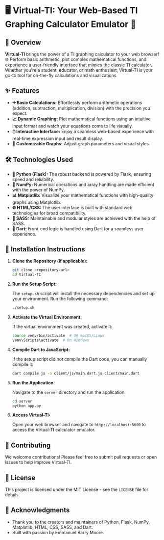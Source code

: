# 🖥️ Virtual-TI: Your Web-Based TI Graphing Calculator Emulator 🚀

## 🌟 Overview

**Virtual-TI** brings the power of a TI graphing calculator to your web browser! 🌐 Perform basic arithmetic, plot complex mathematical functions, and experience a user-friendly interface that mimics the classic TI calculator. Whether you're a student, educator, or math enthusiast, Virtual-TI is your go-to tool for on-the-fly calculations and visualizations.

## ✨ Features

* **➕ Basic Calculations:** Effortlessly perform arithmetic operations (addition, subtraction, multiplication, division) with the precision you expect.
* **📈 Dynamic Graphing:** Plot mathematical functions using an intuitive input format and watch your equations come to life visually.
* **🖱️ Interactive Interface:** Enjoy a seamless web-based experience with real-time expression input and result display.
* **🎨 Customizable Graphs:** Adjust graph parameters and visual styles.

## 🛠️ Technologies Used

* **🐍 Python (Flask):** The robust backend is powered by Flask, ensuring speed and reliability.
* **🔢 NumPy:** Numerical operations and array handling are made efficient with the power of NumPy.
* **📊 Matplotlib:** Visualize your mathematical functions with high-quality graphs using Matplotlib.
* **🌐 HTML/CSS:** The user interface is built with standard web technologies for broad compatibility.
* **💅 SASS:** Maintainable and modular styles are achieved with the help of SASS.
* **🎯 Dart:** Front-end logic is handled using Dart for a seamless user experience.

## 🚀 Installation Instructions

1. **Clone the Repository (if applicable):**

    ```bash
    git clone <repository-url>
    cd Virtual-TI
    ```

2. **Run the Setup Script:**

    The `setup.sh` script will install the necessary dependencies and set up your environment. Run the following command:

    ```bash
    ./setup.sh
    ```

3. **Activate the Virtual Environment:**

    If the virtual environment was created, activate it:

    ```bash
    source venv/bin/activate  # On macOS/Linux
    venv\Scripts\activate  # On Windows
    ```

4. **Compile Dart to JavaScript:**

    If the setup script did not compile the Dart code, you can manually compile it:

    ```bash
    dart compile js -o client/js/main.dart.js client/main.dart
    ```

5. **Run the Application:**

    Navigate to the `server` directory and run the application:

    ```bash
    cd server
    python app.py
    ```

6. **Access Virtual-TI:**

    Open your web browser and navigate to `http://localhost:5000` to access the Virtual-TI calculator emulator.

## 🤝 Contributing

We welcome contributions! Please feel free to submit pull requests or open issues to help improve Virtual-TI.

## 📜 License

This project is licensed under the MIT License - see the `LICENSE` file for details.

## 🙏 Acknowledgments

* Thank you to the creators and maintainers of Python, Flask, NumPy, Matplotlib, HTML, CSS, SASS, and Dart.
* Built with passion by Emmanuel Barry Moore.